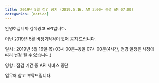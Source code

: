 ```yaml
---
title: 2019년 5월 점검 공지 (2019.5.16. AM 3:00~ 동일 AM 07:00)
categories: [notice]
---
```


안녕하십니까 검색광고 API입니다.

이번 2019년 5월 비정기점검이 있어 공지 드립니다.


일시 : 2019년 5월 16일(목) 03시 00분~동일 07시 00분(4시간, 점검 일정은 사정에 따라 변경 될 수 있습니다.)

영향 : 점검 기간 중 API 서비스 중단


업무에 참고 부탁드립니다.
